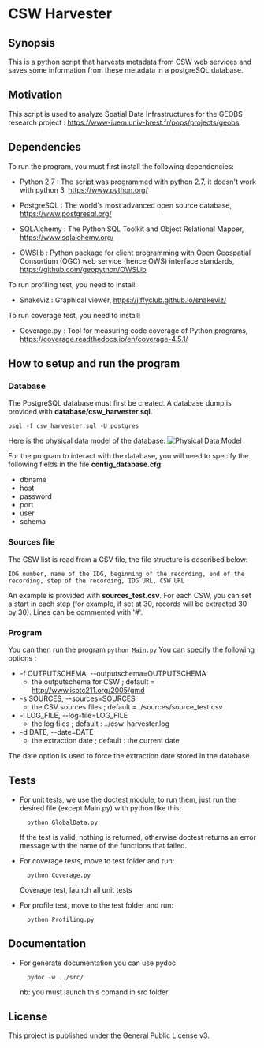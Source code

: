 # CSW Harvester

## Synopsis

This is a python script that harvests metadata from CSW web services and saves some information from these metadata in a postgreSQL database.

## Motivation

This script is used to analyze Spatial Data Infrastructures for the GEOBS research project : https://www-iuem.univ-brest.fr/pops/projects/geobs.

## Dependencies

To run the program, you must first install the following dependencies:

- Python 2.7 : The script was programmed with python 2.7, it doesn't work with python 3, https://www.python.org/

- PostgreSQL : The world's most advanced open source database, https://www.postgresql.org/

- SQLAlchemy : The Python SQL Toolkit and Object Relational Mapper, https://www.sqlalchemy.org/

- OWSlib : Python package for client programming with Open Geospatial Consortium (OGC) web service (hence OWS) interface standards, https://github.com/geopython/OWSLib

To run profiling test, you need to install: 

- Snakeviz : Graphical viewer, https://jiffyclub.github.io/snakeviz/

To run coverage test, you need to install: 

- Coverage.py : Tool for measuring code coverage of Python programs, https://coverage.readthedocs.io/en/coverage-4.5.1/

## How to setup and run the program

### Database

The PostgreSQL database must first be created. A database dump is provided with **database/csw_harvester.sql**.	

    psql -f csw_harvester.sql -U postgres


Here is the physical data model of the database:
![Physical Data Model](/database/MPD_csw_harvester.png)

For the program to interact with the database, you will need to specify the following fields in the file **config_database.cfg**:
* dbname
* host
* password
* port
* user
* schema

### Sources file

The CSW list is read from a CSV file, the file structure is described below:
    
    IDG number, name of the IDG, beginning of the recording, end of the recording, step of the recording, IDG URL, CSW URL

 An example is provided with **sources_test.csv**. 
 For each CSW, you can set a start in each step (for example, if set at 30, records will be extracted 30 by 30). Lines can be commented with '#'.

### Program

You can then run the program `python Main.py`
You can specify the following options :

* -f OUTPUTSCHEMA, --outputschema=OUTPUTSCHEMA
    * the outputschema for CSW ; default = http://www.isotc211.org/2005/gmd
* -s SOURCES, --sources=SOURCES
    * the CSV sources files ; default = ./sources/source_test.csv
* -l LOG_FILE, --log-file=LOG_FILE
    * the log files ; default : ../csw-harvester.log
* -d DATE, --date=DATE
    * the extraction date ; default : the current date

The date option is used to force the extraction date stored in the database.

## Tests

* For unit tests, we use the doctest module, to run them, just run the desired file (except Main.py) with python like this:

        python GlobalData.py
    If the test is valid, nothing is returned, otherwise doctest returns an error message with the name of the functions that failed.

* For coverage tests, move to test folder and run:
        
        python Coverage.py
   Coverage test, launch all unit tests

* For profile test, move to the test folder and run:

        python Profiling.py

## Documentation
* For generate documentation you can use pydoc
        
        pydoc -w ../src/ 
    nb: you must launch this comand in src folder
## License

This project is published under the General Public License v3.
